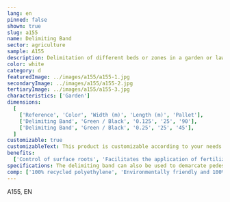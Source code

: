 ```yaml
---
lang: en
pinned: false
shown: true
slug: a155
name: Delimiting Band
sector: agriculture
sample: A155
description: Delimitation of different beds or zones in a garden or lawn. It can also be used in borders.
color: white
category: d
featuredImage: ../images/a155/a155-1.jpg
secondaryImage: ../images/a155/a155-2.jpg
tertiaryImage: ../images/a155/a155-3.jpg
characteristics: ['Garden']
dimensions:
  [
    ['Reference', 'Color', 'Width (m)', 'Length (m)', 'Pallet'],
    ['Delimiting Band', 'Green / Black', '0.125', '25', '90'],
    ['Delimiting Band', 'Green / Black', '0.25', '25', '45'],
  ]
customizable: true
customizableText: This product is customizable according to your needs. Contact us for more information.
benefits:
  ['Control of surface roots', 'Facilitates the application of fertilizers and other products']
specifications: The delimiting band can also be used to demarcate pedestrian paths and cycle paths.
comp: ['100% recycled polyethylene', 'Environmentally friendly and 100% recyclable']
---
```


A155, EN
